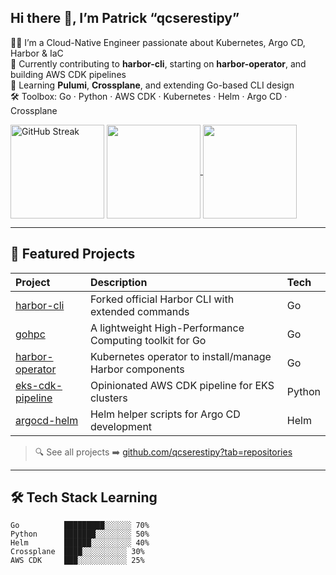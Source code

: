 ## Hi there 👋, I’m Patrick “qcserestipy”

👨‍💻 I’m a Cloud-Native Engineer passionate about Kubernetes, Argo CD, Harbor & IaC  
🔭 Currently contributing to **harbor-cli**, starting on **harbor-operator**, and building AWS CDK pipelines  
🌱 Learning **Pulumi**, **Crossplane**, and extending Go-based CLI design  
🛠️ Toolbox: Go · Python · AWS CDK · Kubernetes · Helm · Argo CD · Crossplane  

<a href="https://git.io/streak-stats"><img align="center" height="150" src="https://github-readme-streak-stats.herokuapp.com?user=qcserestipy&theme=tokyonight" alt="GitHub Streak" /></a>
<a href="https://github.com/qcserestipy">
  <img align="center" height="150" src="https://github-readme-stats.vercel.app/api/top-langs/?username=qcserestipy&theme=tokyonight&layout=compact&card_width=200" />
</a>
<a href="https://github.com/qcserestipy">
  <img align="center" height="150" src="https://github-readme-stats.vercel.app/api?username=qcserestipy&theme=tokyonight&show_icons=true&rank_icon=percentile&show=prs_merged,prs_merged_percentage&include_all_commits=false&text_bold=true&custom_title=GitHub%20Stats&card_width=320" />
</a>

---

## 🚀 Featured Projects

| Project | Description | Tech |
| :------ | :---------- | :--- |
| [harbor-cli](https://github.com/qcserestipy/harbor-cli) | Forked official Harbor CLI with extended commands | Go |
| [gohpc](https://github.com/qcserestipy/gohpc) | A lightweight High-Performance Computing toolkit for Go | Go |
| [harbor-operator](https://github.com/qcserestipy/harbor-operator) | Kubernetes operator to install/manage Harbor components | Go |
| [eks-cdk-pipeline](https://github.com/qcserestipy/eks-cdk-pipeline) | Opinionated AWS CDK pipeline for EKS clusters | Python |
| [argocd-helm](https://github.com/qcserestipy/argocd-helm) | Helm helper scripts for Argo CD development | Helm |

> 🔍 See all projects ➡️ [github.com/qcserestipy?tab=repositories](https://github.com/qcserestipy?tab=repositories)

---

## 🛠️ Tech Stack Learning

```text
Go          █████████░░░░░░ 70%
Python      ███████░░░░░░░░ 50%
Helm        ██████░░░░░░░░░ 40%
Crossplane  ████░░░░░░░░░░ 30%
AWS CDK     ███░░░░░░░░░░░ 25%
```
